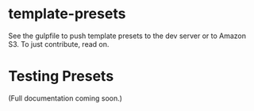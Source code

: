# template-presets

See the gulpfile to push template presets to the dev server or to Amazon S3. To just contribute, read on.

# Testing Presets

(Full documentation coming soon.)